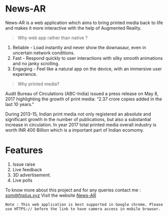 # News-AR
News-AR is a web application which aims to bring printed media back to life and makes it more interactive with the help of Augmented Reality.

 > Why web app rather than native ?
 
 1. Reliable - Load instantly and never show the downasaur, even in uncertain network conditions.
 2. Fast - Respond quickly to user interactions with silky smooth animations and no janky scrolling.
 3. Engaging - Feel like a natural app on the device, with an immersive user experience.
 
 > Why printed media?
 
 Audit Bureau of Circulations (ABC-India) issued a press release on May 8, 2017 highlighting the growth of print media: “2.37 crore     copies added in the last 10 years."

 During 2013-15, Indian print media not only registered an absolute and significant growth in the number of publications, but also a substantial increase in circulation. In year 2017 total printed media overall industry is worth INR 400 Billion which is a important part of Indian ecomomy.
 

# Features

 1. Issue raise
 2. Live feedback
 3. 3D advertisement.
 4. Live polls
 
 To know more about this project and for any queries contact me : som@fnplus.xyz
 Visit the website [News-AR](https://news-ar.netlify.com)
 
 ```
Note : This web application is best supported in Google chrome. Please use HTTPS:// before the link to have camera access in mobile browser.
```

